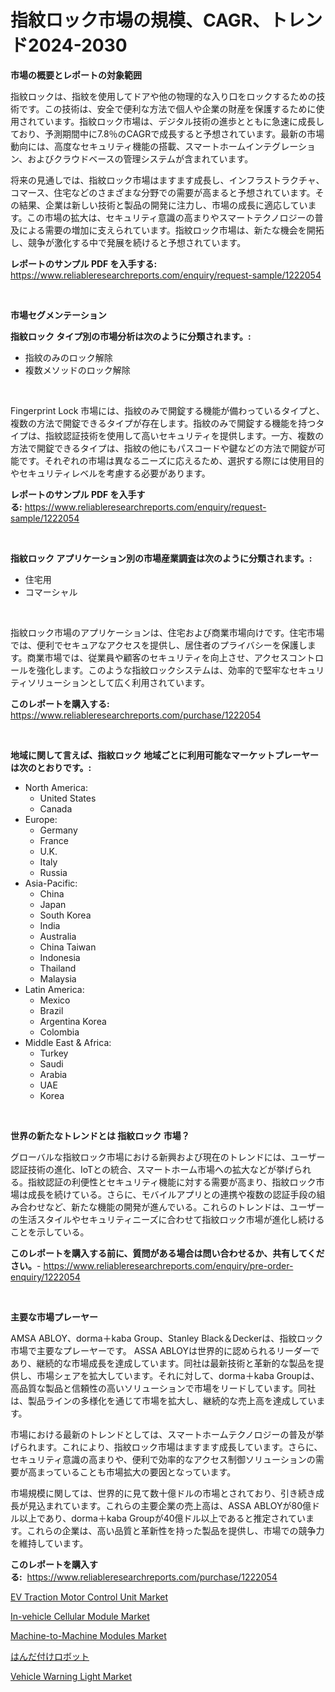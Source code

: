 <p><h1>指紋ロック市場の規模、CAGR、トレンド2024-2030</h1></p><p><strong>市場の概要とレポートの対象範囲</strong></p>
<p><p>指紋ロックは、指紋を使用してドアや他の物理的な入り口をロックするための技術です。この技術は、安全で便利な方法で個人や企業の財産を保護するために使用されています。指紋ロック市場は、デジタル技術の進歩とともに急速に成長しており、予測期間中に7.8％のCAGRで成長すると予想されています。最新の市場動向には、高度なセキュリティ機能の搭載、スマートホームインテグレーション、およびクラウドベースの管理システムが含まれています。</p><p>将来の見通しでは、指紋ロック市場はますます成長し、インフラストラクチャ、コマース、住宅などのさまざまな分野での需要が高まると予想されています。その結果、企業は新しい技術と製品の開発に注力し、市場の成長に適応しています。この市場の拡大は、セキュリティ意識の高まりやスマートテクノロジーの普及による需要の増加に支えられています。指紋ロック市場は、新たな機会を開拓し、競争が激化する中で発展を続けると予想されています。</p></p>
<p><strong>レポートのサンプル PDF を入手する:</strong> <a href="https://www.reliableresearchreports.com/enquiry/request-sample/1222054">https://www.reliableresearchreports.com/enquiry/request-sample/1222054</a></p>
<p>&nbsp;</p>
<p><strong>市場セグメンテーション</strong></p>
<p><strong>指紋ロック タイプ別の市場分析は次のように分類されます。:</strong></p>
<p><ul><li>指紋のみのロック解除</li><li>複数メソッドのロック解除</li></ul></p>
<p>&nbsp;</p>
<p><p>Fingerprint Lock 市場には、指紋のみで開錠する機能が備わっているタイプと、複数の方法で開錠できるタイプが存在します。指紋のみで開錠する機能を持つタイプは、指紋認証技術を使用して高いセキュリティを提供します。一方、複数の方法で開錠できるタイプは、指紋の他にもパスコードや鍵などの方法で開錠が可能です。それぞれの市場は異なるニーズに応えるため、選択する際には使用目的やセキュリティレベルを考慮する必要があります。</p></p>
<p><strong>レポートのサンプル PDF を入手する:</strong>&nbsp;<a href="https://www.reliableresearchreports.com/enquiry/request-sample/1222054">https://www.reliableresearchreports.com/enquiry/request-sample/1222054</a></p>
<p>&nbsp;</p>
<p><strong> 指紋ロック アプリケーション別の市場産業調査は次のように分類されます。:</strong></p>
<p><ul><li>住宅用</li><li>コマーシャル</li></ul></p>
<p>&nbsp;</p>
<p><p>指紋ロック市場のアプリケーションは、住宅および商業市場向けです。住宅市場では、便利でセキュアなアクセスを提供し、居住者のプライバシーを保護します。商業市場では、従業員や顧客のセキュリティを向上させ、アクセスコントロールを強化します。このような指紋ロックシステムは、効率的で堅牢なセキュリティソリューションとして広く利用されています。</p></p>
<p><strong>このレポートを購入する:</strong>&nbsp; <a href="https://www.reliableresearchreports.com/purchase/1222054">https://www.reliableresearchreports.com/purchase/1222054</a></p>
<p>&nbsp;</p>
<p><strong>地域に関して言えば、指紋ロック 地域ごとに利用可能なマーケットプレーヤーは次のとおりです。:</strong></p>
<p><ul>
    <li>
        North America:
        <ul>
            <li>United States</li>
            <li>Canada</li>
        </ul>
    </li>
    <li>
        Europe:
        <ul>
            <li>Germany</li>
            <li>France</li>
            <li>U.K.</li>
            <li>Italy</li>
            <li>Russia</li>
        </ul>
    </li>
    <li>
        Asia-Pacific:
        <ul>
            <li>China</li>
            <li>Japan</li>
            <li>South Korea</li>
            <li>India</li>
            <li>Australia</li>
            <li>China Taiwan</li>
            <li>Indonesia</li>
            <li>Thailand</li>
            <li>Malaysia</li>
        </ul>
    </li>
    <li>
        Latin America:
        <ul>
            <li>Mexico</li>
            <li>Brazil</li>
            <li>Argentina Korea</li>
            <li>Colombia</li>
        </ul>
    </li>
    <li>
        Middle East & Africa:
        <ul>
            <li>Turkey</li>
            <li>Saudi</li>
            <li>Arabia</li>
            <li>UAE</li>
            <li>Korea</li>
        </ul>
    </li>
    </ul></p>
<p>&nbsp;</p>
<p><strong>世界の新たなトレンドとは 指紋ロック 市場？</strong></p>
<p><p>グローバルな指紋ロック市場における新興および現在のトレンドには、ユーザー認証技術の進化、IoTとの統合、スマートホーム市場への拡大などが挙げられる。指紋認証の利便性とセキュリティ機能に対する需要が高まり、指紋ロック市場は成長を続けている。さらに、モバイルアプリとの連携や複数の認証手段の組み合わせなど、新たな機能の開発が進んでいる。これらのトレンドは、ユーザーの生活スタイルやセキュリティニーズに合わせて指紋ロック市場が進化し続けることを示している。</p></p>
<p><strong>このレポートを購入する前に、質問がある場合は問い合わせるか、共有してください。</strong>- <a href="https://www.reliableresearchreports.com/enquiry/pre-order-enquiry/1222054">https://www.reliableresearchreports.com/enquiry/pre-order-enquiry/1222054</a></p>
<p>&nbsp;</p>
<p><strong>主要な市場プレーヤー</strong></p>
<p><p>AMSA ABLOY、dorma＋kaba Group、Stanley Black＆Deckerは、指紋ロック市場で主要なプレーヤーです。 ASSA ABLOYは世界的に認められるリーダーであり、継続的な市場成長を達成しています。同社は最新技術と革新的な製品を提供し、市場シェアを拡大しています。それに対して、dorma＋kaba Groupは、高品質な製品と信頼性の高いソリューションで市場をリードしています。同社は、製品ラインの多様化を通じて市場を拡大し、継続的な売上高を達成しています。</p><p>市場における最新のトレンドとしては、スマートホームテクノロジーの普及が挙げられます。これにより、指紋ロック市場はますます成長しています。さらに、セキュリティ意識の高まりや、便利で効率的なアクセス制御ソリューションの需要が高まっていることも市場拡大の要因となっています。</p><p>市場規模に関しては、世界的に見て数十億ドルの市場とされており、引き続き成長が見込まれています。これらの主要企業の売上高は、ASSA ABLOYが80億ドル以上であり、dorma＋kaba Groupが40億ドル以上であると推定されています。これらの企業は、高い品質と革新性を持った製品を提供し、市場での競争力を維持しています。</p></p>
<p><strong>このレポートを購入する:</strong>&nbsp;&nbsp;<a href="https://www.reliableresearchreports.com/purchase/1222054">https://www.reliableresearchreports.com/purchase/1222054</a></p>
<p><p><a href="https://github.com/CliffMedina6/Market-Research-Report-List-3/blob/main/ev-traction-motor-control-unit-market.md">EV Traction Motor Control Unit Market</a></p><p><a href="https://github.com/provorikovar/Market-Research-Report-List-3/blob/main/in-vehicle-cellular-module-market.md">In-vehicle Cellular Module Market</a></p><p><a href="https://view.publitas.com/reportprime-1/machine-to-machine-modules-market-research-report-unlocks-analysis-on-the-market-financial-status-market-size-and-market-revenue-upto-2030/">Machine-to-Machine Modules Market</a></p><p><a href="https://medium.com/@jerelschulit20231/%E3%81%AF%E3%82%93%E3%81%A0%E4%BB%98%E3%81%91%E3%83%AD%E3%83%9C%E3%83%83%E3%83%88%E5%B8%82%E5%A0%B4%E3%81%AE%E3%83%88%E3%83%AC%E3%83%B3%E3%83%89%E3%81%A8%E5%B8%82%E5%A0%B4%E5%88%86%E6%9E%90%E3%81%AF-2024%E5%B9%B4%E3%81%8B%E3%82%892031%E5%B9%B4%E3%81%BE%E3%81%A7%E3%81%AE%E6%9C%9F%E9%96%93%E3%81%AB%E4%BA%88%E6%B8%AC%E3%81%95%E3%82%8C%E3%81%A6%E3%81%84%E3%81%BE%E3%81%99-2fb173e6ae14">はんだ付けロボット</a></p><p><a href="https://issuu.com/reportprime-2/docs/vehicle-warning-light-market-size-2030.pptx">Vehicle Warning Light Market</a></p></p>